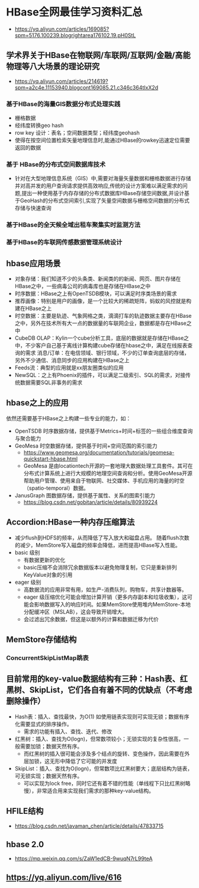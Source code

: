 #   HBase全网最佳学习资料汇总
*   https://yq.aliyun.com/articles/169085?spm=5176.100239.blogrightarea176102.19.pH0StL

##  学术界关于HBase在物联网/车联网/互联网/金融/高能物理等八大场景的理论研究
*   https://yq.aliyun.com/articles/214619?spm=a2c4e.11153940.blogcont169085.21.c346c364tIxX2d

### 基于HBase的海量GIS数据分布式处理实践
*   栅格数据
*   经纬度转换geo hash
*   row key 设计：表名；空间数据类型；经纬度geohash
*   使得在按空间位置检索矢量地理信息时,能通过HBase的rowkey迅速定位需要返回的数据

### 基于 HBase的分布式空间数据库技术
*   针对在大型地理信息系统（GIS）中,需要对海量矢量数据和栅格数据进行存储并对高并发的用户查询请求提供高效响应,传统的设计方案难以满足需求的问题,提出一种使用基于内存存储的分布式数据库HBase存储空间数据,并设计基于GeoHash的分布式空间索引,实现了矢量空间数据与栅格空间数据的分布式存储与快速查询

### 基于HBase的全天候全域出租车聚集实时监测方法

### 基于HBase的车联网传感数据管理系统设计


## hbase应用场景
*   对象存储：我们知道不少的头条类、新闻类的的新闻、网页、图片存储在HBase之中，一些病毒公司的病毒库也是存储在HBase之中
*   时序数据：HBase之上有OpenTSDB模块，可以满足时序类场景的需求
*   推荐画像：特别是用户的画像，是一个比较大的稀疏矩阵，蚂蚁的风控就是构建在HBase之上
*   时空数据：主要是轨迹、气象网格之类，滴滴打车的轨迹数据主要存在HBase之中，另外在技术所有大一点的数据量的车联网企业，数据都是存在HBase之中
*   CubeDB OLAP：Kylin一个cube分析工具，底层的数据就是存储在HBase之中，不少客户自己基于离线计算构建cube存储在hbase之中，满足在线报表查询的需求
消息/订单：在电信领域、银行领域，不少的订单查询底层的存储，另外不少通信、消息同步的应用构建在HBase之上
*   Feeds流：典型的应用就是xx朋友圈类似的应用
*   NewSQL：之上有Phoenix的插件，可以满足二级索引、SQL的需求，对接传统数据需要SQL非事务的需求

## hbase之上的应用
依然还需要基于HBase之上构建一些专业的能力，如：
*   OpenTSDB 时序数据存储，提供基于Metrics+时间+标签的一些组合维度查询与聚合能力
*   GeoMesa 时空数据存储，提供基于时间+空间范围的索引能力
    -   https://www.geomesa.org/documentation/tutorials/geomesa-quickstart-hbase.html
    -   GeoMesa 是由locationtech开源的一套地理大数据处理工具套件。其可在分布式计算系统上进行大规模的地理空间查询和分析。使用GeoMesa开源帮助用户管理、使用来自于物联网、社交媒体、手机应用的海量的时空（spatio-temporal）数据。
*   JanusGraph 图数据存储，提供基于属性、关系的图索引能力
    -   https://blog.csdn.net/gobitan/article/details/80939224

##  Accordion:HBase一种内存压缩算法
*   减少flush到HDFS的频率，从而降低了写入放大和磁盘占用。 随着flush次数的减少，MemStore写入磁盘的频率会降低，进而提高HBase写入性能。
*   basic 级别
    -   有数据更新的优化
    -   basic压缩不会消除冗余数据版本以避免物理复制，它只是重新排列KeyValue对象的引用
*   eager 级别
    -   高数据流的应用非常有用，如生产-消费队列，购物车，共享计数器等。
    -   eager 级压缩优化可能会增加计算开销（更多内存副本和垃圾收集），这可能会影响数据写入的响应时间。如果MemStore使用堆内MemStore-本地分配缓冲区（MSLAB），这会导致开销增大。
    -   会过滤出冗余数据，但这是以额外的计算和数据迁移为代价

##  MemStore存储结构
### ConcurrentSkipListMap跳表


##  目前常用的key-value数据结构有三种：Hash表、红黑树、SkipList，它们各自有着不同的优缺点（不考虑删除操作）
*   Hash表：插入、查找最快，为O(1) 如使用链表实现则可实现无锁；数据有序化需要显式的排序操作。
    -   需求的功能有插入、查找、迭代、修改
*   红黑树：插入、查找为O(logn)，但常数项较小；无锁实现的复杂性很高，一般需要加锁；数据天然有序。
    -   而红黑树的插入很可能会涉及多个结点的旋转、变色操作，因此需要在外层加锁，这无形中降低了它可能的并发度
*   SkipList：插入、查找为O(logn)，但常数项比红黑树要大；底层结构为链表，可无锁实现；数据天然有序。
    -   可以实现为lock free，同时它还有着不错的性能（单线程下只比红黑树略慢），非常适合用来实现我们需求的那种key-value结构。

## HFILE结构
*   https://blog.csdn.net/javaman_chen/article/details/47833715

## hbase 2.0
*   https://mp.weixin.qq.com/s/ZaW1edCB-9wuqN7rL99teA


## https://yq.aliyun.com/live/616




